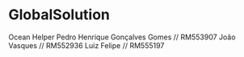 # GlobalSolution
Ocean Helper
Pedro Henrique Gonçalves Gomes // RM553907
João Vasques // RM552936
Luiz Felipe // RM555197
